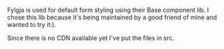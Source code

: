 Fylgja is used for default form styling using their Base component lib.
I chose this lib because it's being maintained by a good friend of mine and wanted to try it:). 

Since there is no CDN available yet I've put the files in src. 